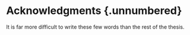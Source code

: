 # Acknowledgments {.unnumbered}

It is far more difficult to write these few words than the rest of the thesis.




